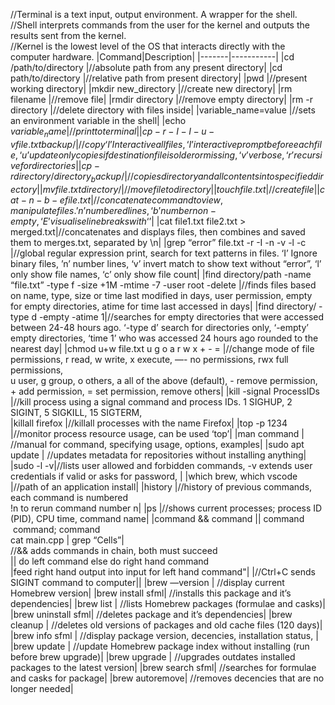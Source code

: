 //Terminal is a text input, output environment. A wrapper for the shell.<br>
//Shell interprets commands from the user for the kernel and outputs the results sent from the kernel.<br>
//Kernel is the lowest level of the OS that interacts directly with the computer hardware.
|Command|Description|
|-------|-----------|
|cd /path/to/directory	|//absolute path from any present directory|
|cd path/to/directory	|//relative path from present directory|
|pwd	|//present working directory|
|mkdir new_directory	|//create new directory|
|rm filename	|//remove file|
|rmdir directory	|//remove empty directory|
|rm -r directory	 |//delete directory with files inside|
|variable_name=value	|//sets an environment variable in the shell|
|echo $variable_name	|//print to terminal|	
|cp -r -I -I -u -v file.txt backup/	|//copy ‘I’ Interactive all files, ‘I’ interactive prompt before each file, ‘u’ update only copies if destination file is older or missing, ‘v’ verbose, ‘r’ recursive for directories|
|cp -r directory/ directory_backup/ |//copies directory and all contents into specified directory|
|mv file.txt directory/	|//move file to directory|
|touch file.txt	|//create file|
|cat -n -b -e file.txt	|//concatenate command to view, manipulate files. ’n’ numbered lines, ‘b’ number non-empty, ‘E’ visualise line breaks with ‘$’|
|cat file1.txt file2.txt > merged.txt|//concatenates and displays files, then combines and saved them to merges.txt, separated by \n|
|grep “error” file.txt -r -I -n -v -l -c	|//global regular expression print, search for text patterns in files. ‘I’ Ignore binary files, ’n’ number lines, ‘v’ invert match to show text without “error”, ‘l’ only show file names, ‘c’ only show file count|
|find directory/path -name “file.txt” -type f -size  +1M -mtime -7 -user root -delete	|//finds files based on name, type, size or time last modified in days, user permission, empty for empty directories, atime for time last accessed in days|
|find directory/ -type d -empty -atime 1|//searches for empty directories that were accessed between 24-48 hours ago. ‘-type d’ search for directories only, ‘-empty’ empty directories, ‘time 1’ who was accessed 24 hours ago rounded to the nearest day|	
|chmod u+w file.txt u g o a r w x + - =	|//change mode of file permissions, r read, w write, x execute, —- no permissions, rwx full permissions, <br>u user, g group, o others, a all of the above (default), - remove permission, + add permission, = set permission, remove others|
|kill -signal ProcessIDs	|//kill process using a signal command and process IDs. 1 SIGHUP, 2 SIGINT, 5 SIGKILL, 15 SIGTERM,  
|killall firefox	|//killall processes with the name Firefox|
|top -p 1234	|//monitor process resource usage, can be used ‘top’|
|man command	| //manual for command, specifying usage, options, examples|
|sudo apt update | //updates metadata for repositories without installing anything|
|sudo -l -v|//lists user allowed and forbidden commands, -v extends user credentials if valid or asks for password, |
|which brew, which vscode	|//path of an application install|
|history	|//history of previous commands, each command is numbered<br>!n to rerun command number n|
|ps	|//shows current processes; process ID (PID), CPU time, command name|
|command && command \|\| command <br> command; command <br>cat main.cpp \| grep “Cells”| <br>//&& adds commands in chain, both must succeed  <br>\|\| do left command else do right hand command <br>\|feed right hand output into input for left hand command"|
|//Ctrl+C sends SIGINT command to computer||
|brew —version	|	//display current Homebrew version|
|brew install sfml|	//installs this package and it’s dependencies|
|brew list	|	//lists Homebrew packages (formulae and casks)|
|brew uninstall sfml|	//deletes package and it’s dependencies|
|brew cleanup	|	//deletes old versions of packages and old cache files (120 days)|
|brew info sfml	|	//display package version, decencies, installation status, |
|brew update	|	//update Homebrew package index without installing (run before brew upgrade)|
|brew upgrade	|	//upgrades outdates installed packages to the latest version|
|brew search sfml|	//searches for formulae and casks for package|
|brew autoremove|	//removes decencies that are no longer needed|

	
